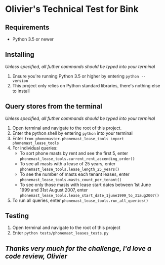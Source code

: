 # Olivier's Technical Test for Bink

## Requirements
* Python 3.5 or newer

## Installing
*Unless specified, all futher commands should be typed into your terminal*
1. Ensure you're running Python 3.5 or higher by entering `python --version`
2. This project only relies on Python standard libraries, there's nothing else to install

## Query stores from the terminal
*Unless specified, all futher commands should be typed into your terminal*
1. Open terminal and navigate to the root of this project.
2. Enter the python shell by entering `python` into your terminal
3. Enter `from phonemaster.phonemast_lease_tools import phonemast_lease_tools`
4. For individual queries:
    * To sort phone masts by rent and see the first 5, enter `phonemast_lease_tools.current_rent_ascending_order()`
    * To see all masts with a lease of 25 years, enter `phonemast_lease_tools.lease_length_25_years()`
    * To see the number of masts each tenant leases, enter `phonemast_lease_tools.masts_count_per_tenant()`
    * To see only those masts with lease start dates between 1st June 1999 and 31st August 2007, enter `phonemast_lease_tools.lease_start_date_1june1999_to_31aug2007()`
5. To run all queries, enter `phonemast_lease_tools.run_all_queries()`

## Testing

1. Open terminal and navigate to the root of this project
2. Enter `python tests/phonemast_leases_tests.py`

## *Thanks very much for the challenge, I'd love a code review, Olivier*